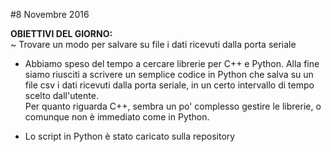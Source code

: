 #8 Novembre 2016

**OBIETTIVI DEL GIORNO:**
  <br>~ Trovare un modo per salvare su file i dati ricevuti dalla porta seriale
 
- Abbiamo speso del tempo a cercare librerie per C++ e Python. Alla fine siamo riusciti a scrivere un semplice codice in Python che salva su un file csv i dati ricevuti dalla porta seriale, in un certo intervallo di tempo scelto dall'utente.
<br>Per quanto riguarda C++, sembra un po' complesso gestire le librerie, o comunque non è immediato come in Python.

- Lo script in Python è stato caricato sulla repository
